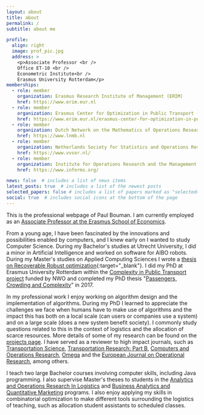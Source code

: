 ```yaml
---
layout: about
title: about
permalink: /
subtitle: about me

profile:
  align: right
  image: prof_pic.jpg
  address: >
    <p>Associate Professor <br />
    Office ET-10 <br />
    Econometric Institute<br />
    Erasmus University Rotterdam</p>
memberships:
  - role: member
    organization: Erasmus Research Institute of Management (ERIM)
    href: https://www.erim.eur.nl
  - role: member
    organization: Erasmus Center for Optimization in Public Transport (ECOPT)
    href: https://www.erim.eur.nl/erasmus-center-for-optimization-in-public-transport/
  - role: member
    organization: Dutch Network on the Mathematics of Operations Research (LNMB)
    href: https://www.lnmb.nl
  - role: member
    organization: Netherlands Society for Statistics and Operations Research (VVSOR)
    href: https://www.vvsor.nl/
  - role: member
    organization: Institute for Operations Research and the Management Sciences (INFORMS)
    href: https://www.informs.org/         

news: false  # includes a list of news items
latest_posts: true  # includes a list of the newest posts
selected_papers: false # includes a list of papers marked as "selected={true}"
social: true  # includes social icons at the bottom of the page
---
```


This is the professional webpage of Paul Bouman. I am currently employed as an [Associate Professor at the Erasmus School of Economics](https://www.eur.nl/en/ese/people/paul-bouman).

From a young age, I have been fascinated by the innovations and possibilities enabled by computers, and I knew early on I wanted to study Computer Science. During my Bachelor's studies at Utrecht University, I did a minor in Artificial Intelligence and worked on software for AIBO robots. During my Master's studies on Applied Computing Sciences I wrote a [thesis on Recoverable Robust optimization](/assets/pdf/msc-thesis.pdf){:target="_blank"}. I did my PhD at Erasmus University Rotterdam within the [Complexity in Public Transport project](/projects/phd_computr) funded by NWO and completed my PhD thesis "[Passengers, Crowding and Complexity](https://repub.eur.nl/pub/100767)" in 2017.

In my professional work I enjoy working on algorithm design and the implementation of algorithms. During my PhD I learned to appreciate the challenges we face when humans have to make use of algorithms and the impact this has both on a local scale (can users or companies use a system) and on a large scale (does a new system benefit society). I commonly study questions related to this in the context of logistics and the allocation of scarce resources. More details of some of my research can be found on the [projects page](/projects). I have served as a reviewer to high impact journals, such as [Transportation Science](https://pubsonline.informs.org/journal/trsc), [Transportation Research: Part B](https://www.sciencedirect.com/journal/transportation-research-part-b-methodological), [Computers and Operations Research](https://www.sciencedirect.com/journal/computers-and-operations-research), [Omega](https://www.sciencedirect.com/journal/omega) and the [European Journal on Operational Research](https://www.sciencedirect.com/journal/european-journal-of-operational-research), among others.

I teach two large Bachelor courses involving computer skills, including Java programming. I also supervise Master's theses to students in the [Analytics and Operations Research In Logistics](https://www.eur.nl/en/master/analytics-and-operations-research-logistics) and [Business Analytics and Quantitative Marketing](https://www.eur.nl/en/master/business-analytics-and-quantitative-marketing) programs. I also enjoy applying my skills in combinatorial optimization to make different tools surrounding the logistics of teaching, such as allocation student assistants to scheduled classes.
